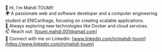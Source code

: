 👋 Hi, I'm Mahdi TOUMI!  
🌍 A passionate web and software developer and a computer engineering student at ENICarthage, focusing on creating scalable applications.  
🌱 Always exploring new technologies like Docker and cloud services.  
📫 Reach out: [toumi.mahdi.001@gmail.com]  
🔗 Connect with me on LinkedIn: [www.linkedin.com/in/mahdi-toumi](https://www.linkedin.com/in/mahdi-toumi)
